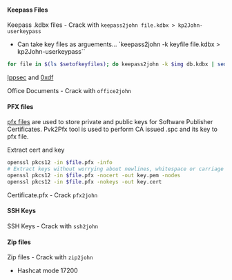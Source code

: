 

#### Keepass Files
Keepass .kdbx files - Crack with `keepass2john file.kdbx > kp2John-userkeypass`
- Can take key files as arguements... `keepass2john -k keyfile file.kdbx > kp2John-userkeypass``
```bash
for file in $(ls $setofkeyfiles); do keepass2john -k $img db.kdbx | sed "s/db/$file/g"; done >> keyfiles_john
```
[Ippsec](https://www.youtube.com/watch?v=CO_g3wtC7rk) and [0xdf](https://0xdf.gitlab.io/2019/10/26/htb-safe.html)


Office Documents - Crack with `office2john`

#### PFX files
[pfx files](https://docs.microsoft.com/en-us/windows-hardware/drivers/install/personal-information-exchange---pfx--files) are used to store private and public keys for Software Publisher Certificates. Pvk2Pfx tool is used to perform CA issued .spc and its key to pfx file.

Extract cert and key
```bash
openssl pkcs12 -in $file.pfx -info
# Extract keys without worrying about newlines, whitespace or carriage returns
openssl pkcs12 -in $file.pfx -nocert -out key.pem -nodes
openssl pkcs12 -in $file.pfx -nokeys -out key.cert
```

Certificate.pfx - Crack `pfx2john`   

#### SSH Keys

SSH Keys - Crack with `ssh2john`

#### Zip files

Zip files - Crack with `zip2john` 
- Hashcat mode 17200
